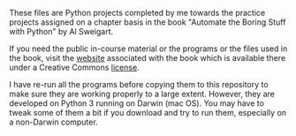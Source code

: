 These files are Python projects completed by me towards the practice projects assigned on a chapter basis in the book "Automate the Boring Stuff with Python" by Al Sweigart.

If you need the public in-course material or the programs or the files used in the book, visit the [website](https://automatetheboringstuff.com/) associated with the book which is available there under a Creative Commons [license](https://creativecommons.org/licenses/by-nc-sa/3.0/legalcode).

I have re-run all the programs before copying them to this repository to make sure they are working properly to a large extent. However, they are developed on Python 3 running on Darwin (mac OS). You may have to tweak some of them a bit if you download and try to run them, especially on a non-Darwin computer.
